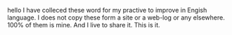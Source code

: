 hello
I have colleced these word for my practive to improve in Engish language.
I does not copy these form a site or a web-log or any elsewhere.
100% of them is mine. And I live to share it. This is it.
